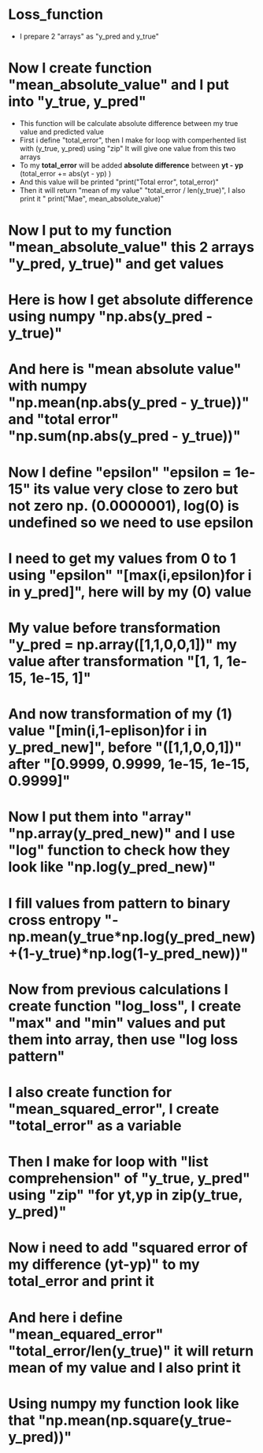 # Loss_function
* I prepare 2 "arrays" as "y_pred and y_true" 

# Now I create function "mean_absolute_value" and I put into "y_true, y_pred"
* This function will be calculate absolute difference between my true value and predicted value
* First i define "total_error", then I make for loop with comperhented list with (y_true, y_pred) using "zip" It will give one value from this two arrays 
* To my **total_error** will be added **absolute difference** between **yt - yp** (total_error += abs(yt - yp) )
* And this value will be printed "print("Total error", total_error)" 
* Then it will return "mean of my value" "total_error / len(y_true)", I also print it " print("Mae", mean_absolute_value)"

# Now I put to my function "mean_absolute_value" this 2 arrays "y_pred, y_true)" and get values 
# Here is how I get absolute difference using numpy "np.abs(y_pred - y_true)"
# And here is "mean absolute value" with numpy "np.mean(np.abs(y_pred - y_true))" and "total error" "np.sum(np.abs(y_pred - y_true))"
# Now I define "epsilon" "epsilon = 1e-15" its value very close to zero but not zero np. (0.0000001), log(0) is undefined so we need to use epsilon
# I need to get my values from 0 to 1 using "epsilon" "[max(i,epsilon)for i in y_pred]", here will by my (0) value 
# My value before transformation "y_pred = np.array([1,1,0,0,1])" my value after transformation "[1, 1, 1e-15, 1e-15, 1]" 
# And now transformation of my (1) value "[min(i,1-eplison)for i in y_pred_new]", before "([1,1,0,0,1])" after "[0.9999, 0.9999, 1e-15, 1e-15, 0.9999]"
# Now I put them into "array" "np.array(y_pred_new)" and I use "log" function to check how they look like "np.log(y_pred_new)"
# I fill values from pattern to binary cross entropy "-np.mean(y_true*np.log(y_pred_new)+(1-y_true)*np.log(1-y_pred_new))"
# Now from previous calculations I create function "log_loss", I create "max" and "min" values and put them into array, then use "log loss pattern"
# I also create function for "mean_squared_error", I create "total_error" as a variable 
# Then I make for loop with "list comprehension" of "y_true, y_pred" using "zip" "for yt,yp in zip(y_true, y_pred)"
# Now i need to add "squared error of my difference (yt-yp)" to my total_error and print it 
# And here i define "mean_equared_error" "total_error/len(y_true)" it will return mean of my value and I also print it 
# Using numpy my function look like that "np.mean(np.square(y_true-y_pred))"
